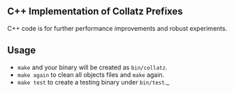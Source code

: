 ## C++ Implementation of Collatz Prefixes

C++ code is for further performance improvements and robust experiments.

## Usage

- `make` and your binary will be created as `bin/collatz`.
- `make again` to clean all objects files and `make` again.
- `make test` to create a testing binary under `bin/test`.\_
